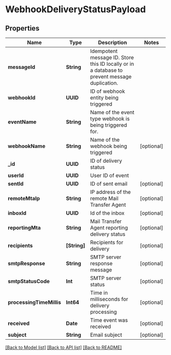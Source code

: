 # WebhookDeliveryStatusPayload

## Properties
Name | Type | Description | Notes
------------ | ------------- | ------------- | -------------
**messageId** | **String** | Idempotent message ID. Store this ID locally or in a database to prevent message duplication. | 
**webhookId** | **UUID** | ID of webhook entity being triggered | 
**eventName** | **String** | Name of the event type webhook is being triggered for. | 
**webhookName** | **String** | Name of the webhook being triggered | [optional] 
**_id** | **UUID** | ID of delivery status | 
**userId** | **UUID** | User ID of event | 
**sentId** | **UUID** | ID of sent email | [optional] 
**remoteMtaIp** | **String** | IP address of the remote Mail Transfer Agent | [optional] 
**inboxId** | **UUID** | Id of the inbox | [optional] 
**reportingMta** | **String** | Mail Transfer Agent reporting delivery status | [optional] 
**recipients** | **[String]** | Recipients for delivery | [optional] 
**smtpResponse** | **String** | SMTP server response message | [optional] 
**smtpStatusCode** | **Int** | SMTP server status | [optional] 
**processingTimeMillis** | **Int64** | Time in milliseconds for delivery processing | [optional] 
**received** | **Date** | Time event was received | [optional] 
**subject** | **String** | Email subject | [optional] 

[[Back to Model list]](../README#documentation-for-models) [[Back to API list]](../README#documentation-for-api-endpoints) [[Back to README]](../README)


